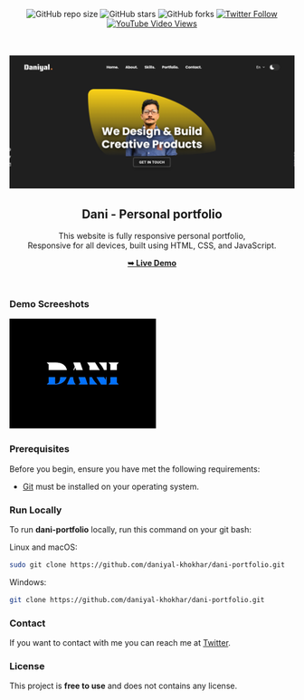 <div align="center">
  
  ![GitHub repo size](https://img.shields.io/github/repo-size/daniyal-khokhar/dani-portfolio)
  ![GitHub stars](https://img.shields.io/github/stars/daniyal-khokhar/dani-portfolio?style=social)
  ![GitHub forks](https://img.shields.io/github/forks/daniyal-khokhar/dani-portfolio?style=social)
[![Twitter Follow](https://img.shields.io/twitter/follow/daniyal-khokhar_?style=social)](https://twitter.com/intent/follow?screen_name=daniyal-khokhar_)
  [![YouTube Video Views](https://img.shields.io/youtube/views/DdlVKS7MROY?style=social)](https://youtu.be/DdlVKS7MROY)

  <br />
  <br />
  
  <img src="./readme-images/desktop.png" />

  <h2 align="center">Dani - Personal portfolio</h2>

  This website is fully responsive personal portfolio, <br />Responsive for all devices, built using HTML, CSS, and JavaScript.

  <a href="https://daniyal-khokhar.github.io/dani-portfolio/index.html"><strong>➥ Live Demo</strong></a>

</div>

<br />

### Demo Screeshots

![Dani Portfolio Desktop Demo](./readme-images/project-logo.png "Desktop Demo")

### Prerequisites

Before you begin, ensure you have met the following requirements:

* [Git](https://git-scm.com/downloads "Download Git") must be installed on your operating system.

### Run Locally

To run **dani-portfolio** locally, run this command on your git bash:

Linux and macOS:

```bash
sudo git clone https://github.com/daniyal-khokhar/dani-portfolio.git
```

Windows:

```bash
git clone https://github.com/daniyal-khokhar/dani-portfolio.git
```

### Contact

If you want to contact with me you can reach me at [Twitter](https://www.twitter.com/daniyal-khokhar).

### License

This project is **free to use** and does not contains any license.
